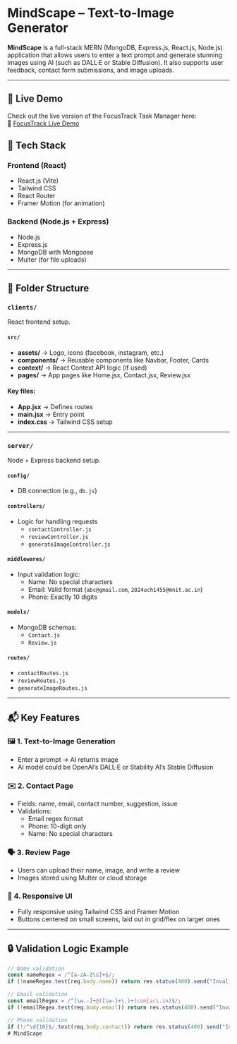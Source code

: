 ﻿# MindScape – Text-to-Image Generator

**MindScape** is a full-stack MERN (MongoDB, Express.js, React.js, Node.js) application that allows users to enter a text prompt and generate stunning images using AI (such as DALL·E or Stable Diffusion). It also supports user feedback, contact form submissions, and image uploads.

---
## 🚀 Live Demo

Check out the live version of the FocusTrack Task Manager here:  
🔗 [FocusTrack Live Demo](https://mindscape-1.onrender.com/)

## 🚀 Tech Stack

### Frontend (React)
- React.js (Vite)
- Tailwind CSS
- React Router
- Framer Motion (for animation)

### Backend (Node.js + Express)
- Node.js
- Express.js
- MongoDB with Mongoose
- Multer (for file uploads)

---

## 📁 Folder Structure

### `clients/`
React frontend setup.

#### `src/`
- **assets/** → Logo, icons (facebook, instagram, etc.)
- **components/** → Reusable components like Navbar, Footer, Cards
- **context/** → React Context API logic (if used)
- **pages/** → App pages like Home.jsx, Contact.jsx, Review.jsx

#### Key files:
- **App.jsx** → Defines routes
- **main.jsx** → Entry point
- **index.css** → Tailwind CSS setup

---

### `server/`
Node + Express backend setup.

#### `config/`
- DB connection (e.g., `db.js`)

#### `controllers/`
- Logic for handling requests
  - `contactController.js`
  - `reviewController.js`
  - `generateImageController.js`

#### `middlewares/`
- Input validation logic:
  - Name: No special characters
  - Email: Valid format (`abc@gmail.com`, `2024uch1455@mnit.ac.in`)
  - Phone: Exactly 10 digits

#### `models/`
- MongoDB schemas:
  - `Contact.js`
  - `Review.js`

#### `routes/`
- `contactRoutes.js`
- `reviewRoutes.js`
- `generateImageRoutes.js`

---

## 📬 Key Features

### 🖼️ 1. Text-to-Image Generation
- Enter a prompt → AI returns image
- AI model could be OpenAI’s DALL·E or Stability AI’s Stable Diffusion

### ✉️ 2. Contact Page
- Fields: name, email, contact number, suggestion, issue
- Validations:
  - Email regex format
  - Phone: 10-digit only
  - Name: No special characters

### 🗣️ 3. Review Page
- Users can upload their name, image, and write a review
- Images stored using Multer or cloud storage

### 📱 4. Responsive UI
- Fully responsive using Tailwind CSS and Framer Motion
- Buttons centered on small screens, laid out in grid/flex on larger ones

---

## 🔒 Validation Logic Example

```js
// Name validation
const nameRegex = /^[a-zA-Z\s]+$/;
if (!nameRegex.test(req.body.name)) return res.status(400).send("Invalid name");

// Email validation
const emailRegex = /^[\w.-]+@([\w-]+\.)+(com|ac\.in)$/;
if (!emailRegex.test(req.body.email)) return res.status(400).send("Invalid email");

// Phone validation
if (!/^\d{10}$/.test(req.body.contact)) return res.status(400).send("Invalid contact number");
# MindScape
